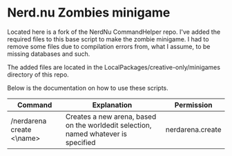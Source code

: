 # Nerd.nu Zombies minigame

Located here is a fork of the NerdNu CommandHelper repo. I've added the required files to this base script to make the zombie minigame. I had to remove some files due to compilation errors from, what I assume, to be missing databases and such.

The added files are located in the LocalPackages/creative-only/minigames directory of this repo.

Below is the documentation on how to use these scripts.

| Command | Explanation | Permission |
|---------|-------------|------------|
| /nerdarena create <\name> | Creates a new arena, based on the worldedit selection, named whatever is specified | nerdarena.create |
